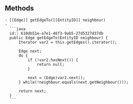 ## Methods
	- [[Edge]] getEdgeTo([[EntityID]] neighbour)
	-
	  ```java
	  id:: 610db51e-a7e1-46f3-9ab5-27d5327d37db
	  public Edge getEdgeTo(EntityID neighbour) {
	      Iterator var2 = this.getEdges().iterator();
	  
	      Edge next;
	      do {
	          if (!var2.hasNext()) {
	              return null;
	          }
	  
	          next = (Edge)var2.next();
	      } while(!neighbour.equals(next.getNeighbour()));
	  
	      return next;
	  }
	  ```